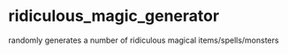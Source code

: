 # ridiculous_magic_generator
randomly generates a number of ridiculous magical items/spells/monsters
